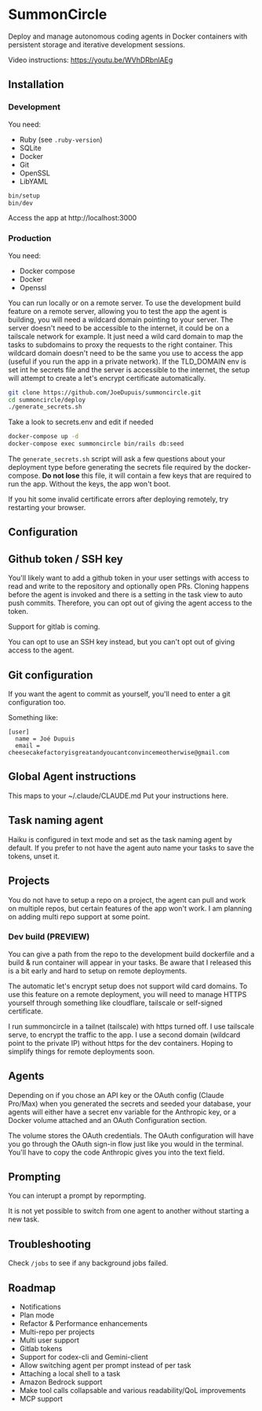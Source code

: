 # SummonCircle

Deploy and manage autonomous coding agents in Docker containers with persistent storage and iterative development sessions.

Video instructions:
https://youtu.be/WVhDRbnlAEg

## Installation

### Development

You need:

- Ruby (see `.ruby-version`)
- SQLite
- Docker
- Git
- OpenSSL
- LibYAML


```bash
bin/setup
bin/dev
```

Access the app at http://localhost:3000

### Production

You need:
- Docker compose
- Docker
- Openssl

You can run locally or on a remote server.
To use the development build feature on a remote server, allowing you to test the app the agent is building, you will need a wildcard domain pointing to your server.
The server doesn't need to be accessible to the internet, it could be on a tailscale network for example. It just need a wild card domain to map the tasks to subdomains to proxy the requests to the right container.
This wildcard domain doesn't need to be the same you use to access the app (useful if you run the app in a private network).
If the TLD_DOMAIN env is set int he secrets file and the server is accessible to the internet, the setup will attempt to create a let's encrypt certificate automatically.


```bash
git clone https://github.com/JoeDupuis/summoncircle.git
cd summoncircle/deploy
./generate_secrets.sh
```

Take a look to secrets.env and edit if needed

```bash
docker-compose up -d
docker-compose exec summoncircle bin/rails db:seed
```

The `generate_secrets.sh` script will ask a few questions about your deployment type before generating the secrets file required by the docker-compose.
**Do not lose** this file, it will contain a few keys that are required to run the app. Without the keys, the app won't boot.

If you hit some invalid certificate errors after deploying remotely, try restarting your browser.

## Configuration

## Github token / SSH key

You'll likely want to add a github token in your user settings with access to read and write to the repository and optionally open PRs.
Cloning happens before the agent is invoked and there is a setting in the task view to auto push commits. Therefore, you can opt out of giving the agent access to the token.

Support for gitlab is coming.

You can opt to use an SSH key instead, but you can't opt out of giving access to the agent.

## Git configuration

If you want the agent to commit as yourself, you'll need to enter a git configuration too.

Something like:

```
[user]
  name = Joé Dupuis
  email = cheesecakefactoryisgreatandyoucantconvincemeotherwise@gmail.com
```

## Global Agent instructions

This maps to your ~/.claude/CLAUDE.md
Put your instructions here.

## Task naming agent

Haiku is configured in text mode and set as the task naming agent by default. If you prefer to not have the agent auto name your tasks to save the tokens, unset it.

## Projects

You do not have to setup a repo on a project, the agent can pull and work on multiple repos, but certain features of the app won't work. I am planning on adding multi repo support at some point.

### Dev build (PREVIEW)

You can give a path from the repo to the development build dockerfile and a build & run container will appear in your tasks.
Be aware that I released this is a bit early and hard to setup on remote deployments.

The automatic let's encrypt setup does not support wild card domains. To use this feature on a remote deployment, you will need to manage HTTPS yourself through something like cloudflare, tailscale or self-signed certificate.

I run summoncircle in a tailnet (tailscale) with https turned off. I use tailscale serve, to encrypt the traffic to the app.
I use a second domain (wildcard point to the private IP) without https for the dev containers.
Hoping to simplify things for remote deployments soon.

## Agents

Depending on if you chose an API key or the OAuth config (Claude Pro/Max) when you generated the secrets and seeded your database, your agents will either have a secret env variable for the Anthropic key, or a Docker volume attached and an OAuth Configuration section.

The volume stores the OAuth credentials. The OAuth configuration will have you go through the OAuth sign-in flow just like you would in the terminal. You'll have to copy the code Anthropic gives you into the text field.

## Prompting

You can interupt a prompt by repormpting.

It is not yet possible to switch from one agent to another without starting a new task.

## Troubleshooting

Check `/jobs` to see if any background jobs failed.


## Roadmap

- Notifications
- Plan mode
- Refactor & Performance enhancements
- Multi-repo per projects
- Multi user support
- Gitlab tokens
- Support for codex-cli and Gemini-client
- Allow switching agent per prompt instead of per task
- Attaching a local shell to a task
- Amazon Bedrock support
- Make tool calls collapsable and various readability/QoL improvements
- MCP support
